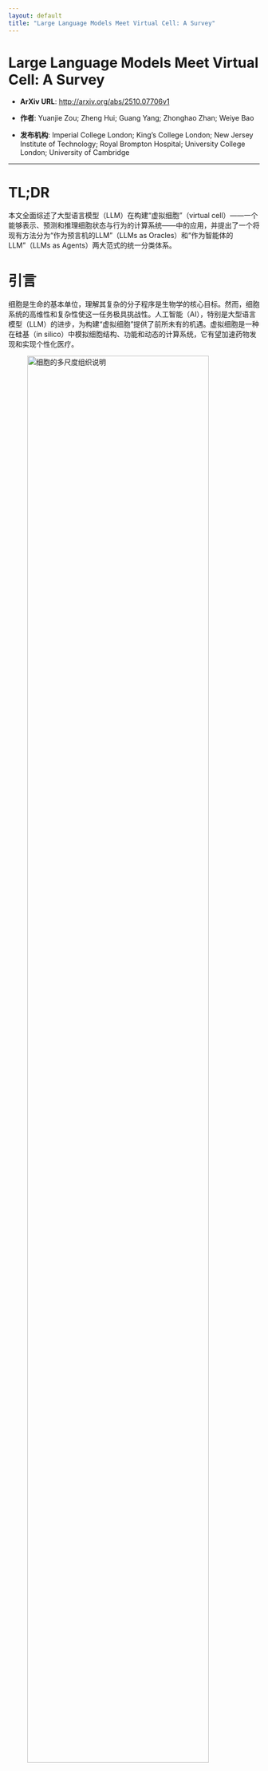 ```yaml
---
layout: default
title: "Large Language Models Meet Virtual Cell: A Survey"
---
```


# Large Language Models Meet Virtual Cell: A Survey

- **ArXiv URL**: http://arxiv.org/abs/2510.07706v1

- **作者**: Yuanjie Zou; Zheng Hui; Guang Yang; Zhonghao Zhan; Weiye Bao

- **发布机构**: Imperial College London; King’s College London; New Jersey Institute of Technology; Royal Brompton Hospital; University College London; University of Cambridge

---

# TL;DR
本文全面综述了大型语言模型（LLM）在构建“虚拟细胞”（virtual cell）——一个能够表示、预测和推理细胞状态与行为的计算系统——中的应用，并提出了一个将现有方法分为“作为预言机的LLM”（LLMs as Oracles）和“作为智能体的LLM”（LLMs as Agents）两大范式的统一分类体系。

# 引言
细胞是生命的基本单位，理解其复杂的分子程序是生物学的核心目标。然而，细胞系统的高维性和复杂性使这一任务极具挑战性。人工智能（AI），特别是大型语言模型（LLM）的进步，为构建“虚拟细胞”提供了前所未有的机遇。虚拟细胞是一种在硅基（in silico）中模拟细胞结构、功能和动态的计算系统，它有望加速药物发现和实现个性化医疗。

<img src="/images/2510.07706/cellsys.jpg" alt="细胞的多尺度组织说明" style="width:85%; max-width:600px; margin:auto; display:block;">

虚拟细胞的概念并非全新，早期的系统生物学尝试通过机理或统计模型重构细胞行为，但受限于不完整的知识和稀疏的数据。随着组学（omics）数据和LLMs的爆发式增长，研究者可以直接在海量生物语料库上训练基础模型，使虚拟细胞演变为一个数据驱动、生成式和具备推理能力的框架。

JUMP-Cell Painting和Chan Zuckerberg Initiative (CZI)等大型研究项目提供了丰富的标准化数据集，如CELLxGENE和Tabula Sapiens，极大地推动了这一领域的发展。这些进展共同为精确模拟细胞系统奠定了基础。其中，三大核心任务构成了AI驱动的虚拟细胞的操作支柱：
1.  **细胞表示（Cellular Representation）**：准确进行细胞注释、分类和状态预测。
2.  **扰动预测（Perturbation Prediction）**：模拟基因或药物干预的效果，支持因果推断和疗法发现。
3.  **基因调控推断（Gene Regulation Inference）**：破译基因作用，重建调控网络，揭示细胞过程的内在机制逻辑。

<img src="/images/2510.07706/tasks.jpg" alt="AI驱动的虚拟细胞建模主要任务概览" style="width:85%; max-width:600px; margin:auto; display:block;">

本文的主要贡献如下：
*   首次系统总结了LLM和智能体如何变革虚拟细胞的开发，连接了人工智能与细胞生物学。
*   提出了一个将现有方法分为两大范式的分类体系：作为预言机的LLM用于模拟细胞状态和分子相互作用，作为智能体的LLM用于自主推理、规划和实验。
*   整合了当前进展，并指出了在可扩展性、可解释性和生物保真度方面的开放性挑战，为下一代AI驱动的虚拟细胞系统提供了战略见解和发展路线图。

# 作为预言机的LLM方法
在此范式中，LLM被视为虚拟细胞的计算“预言机”（Oracle），直接对细胞系统的内部状态和动态进行建模。它们处理DNA、RNA或单细胞转录组等生物序列，模型本身作为预测引擎，从原始数据中学习细胞组分和相互作用的表示，而不依赖外部工具。

### 核苷酸序列
**DNA**：作为细胞的蓝图，其长程依赖关系（如增强子在100kb外调控基因）是建模的关键挑战。早期模型如DeepSEA使用卷积网络（CNN），而后续模型如Enformer结合了CNN和Transformer，将输入序列扩展到200kb。最近，纯Transformer编码器模型（如DNABERT系列和Nucleotide Transformer, NT）通过掩码语言建模（Masked Language Modeling, MLM）进行预训练，其中NT模型参数量达到25亿。HyenaDNA则采用新的Hyena算子和自回归的下一Token预测（next-token prediction, NTP），能够处理长达100万个Token的序列。

**RNA**：RNA在细胞中功能多样。基于Transformer编码器的RNABERT模型在2370万个非编码RNA序列上训练。Riboformer则扩展至6.5亿参数。U-RNA通过在预训练中加入基序感知的MLM来增强对功能性RNA元件的敏感性。

### 蛋白质-蛋白质相互作用（PPI）
蛋白质-蛋白质相互作用（Protein-protein interactions, PPIs）是细胞信号传导和代谢途径的基础。
*   **基于多序列比对（MSA）的方法**：AlphaFold-Multimer利用MSA预测蛋白质复合物的3D结构，其pDockQ指标可用于可靠区分PPI。
*   **基于蛋白质语言模型（PLM）的方法**：为解决MSA计算成本高和对无同源序列不准确的问题，D-SCRIPT等模型被开发出来。ConPlex利用MLM框架预测跨物种的PPI和基因重要性。

### 多领域分子
整合DNA、RNA和蛋白质的联合表示是捕获细胞复杂动态的关键。GENA-LM及其后续版本Evo通过NTP方法在万亿级核苷酸序列上训练，学习跨生命领域分子的联合表示。同时，AlphaFold 3、RoseTTAFold All-Atom等模型已能预测所有类型生物分子及其相互作用的结构。

### 单组学
组学数据，尤其是单细胞RNA测序（scRNA-seq），是细胞建模基础LLM的主要数据源。单细胞组学数据通常表示为一个细胞-基因表达矩阵 $\mathbf{X}\in\mathbb{R}^{N\times G}$，其中 $N$ 是细胞数，$G$ 是基因数。

面对组学数据的噪声和批次效应等挑战，scBERT和scGPT采用了类似掩码自编码器（Masked Autoencoder, MAE）的架构。Geneformer则将训练规模扩展至3000万个细胞，而scGPT-650M进一步扩展至5000万细胞和6.5亿参数。在架构创新方面，scETM采用了改进的ERetNet骨干。

此外，将生物先验知识融入模型也证明了其有效性。例如，scELMo和scBERT-Protein通过整合蛋白质语言模型（PLM）的嵌入来增强跨物种泛化能力。pert-GPT则专为扰动响应预测而设计。在表观基因组学领域，EpiGeNet集成序列、染色质和基因组信息，实现了对跨细胞类型表观基因组状态的上下文感知预测。

### 多组学
单一组学无法完全捕获细胞状态，因此多组学整合至关重要。
*   **数据整合**：scGPT采用GPT风格的自回归架构，将不同组学数据tokenize到共享词汇表中进行统一建模。scGraph则集成了图神经网络（GNN）来显式建模空间转录组数据中的细胞邻里关系。U-CROMU模型则扩展至9种不同的单细胞组学，能够对下游任务进行零样本预测。
*   **多组学翻译**：旨在从可用数据中推断或重建缺失的组学模态。例如，scTranslator利用Transformer解码器将scRNA-seq输入翻译为相应的蛋白质组谱。

### 多模态
将科学文本作为一种额外模态，可以增强模型的泛化能力和生物学基础。
*   **文本与细胞数据对齐**：scCLIP采用对比学习框架对齐scRNA-seq谱和文本描述的潜在表示。Cellar则通过数值分箱将基因表达值映射到固定词汇表，从而能够直接微调GPT-2。scBLIP和CellLM则通过交叉注意力机制连接单细胞LLM和通用文本LLM，实现细胞与文本模态间的双向翻译。
*   **科学推理**：为了赋予模型更强的自主发现能力，一些工作开始引入强化学习（Reinforcement Learning, RL）和思维链（Chain-of-Thought, CoT）提示。例如，scGRPO利用RL对齐scRNA-seq表示与自然语言理解能力。其他模型通过蒸馏由大型LLM生成的CoT推理过程，赋予小模型推理能力。

# 作为智能体的LLM方法
在此范式中，LLM作为虚拟细胞的智能“智能体”（Agent），通过协调外部工具、数据库和模拟环境来完成超越传统建模和预测的复杂科研任务。与被动生成输出的基础模型不同，LLM智能体在一个自适应、目标驱动的框架内主动规划、推理和行动。

![LLM作为虚拟细胞的分类体系](images/2510.07706/framework_cn.png)

### 架构
*   **单智能体系统**：单个LLM作为统一智能体，通过内部推理或动态提示管理整个工作流程。
*   **多智能体系统**：将职责分配给多个专门的LLM（如规划器、分析器、执行器），它们通过对话或共享内存进行协作，提高了可扩展性和透明度。

### 文献与知识
为确保生物学有效性，LLM智能体与科学文献和结构化数据库接口。检索增强生成（Retrieval-Augmented Generation, RAG）是常用策略，它通过在推理时检索相关信息来提高回答的事实准确性。例如，BioChat索引了超过2200万篇科学文章，而PubMed-GPT则提供对PubMed等知识库的交互式访问。scHarvester智能体则能自主收集和处理scRNA-seq数据，构建一个持续扩展的数据库。

### 实验设计
LLM智能体可将高层次的生物学问题转化为可操作的实验计划。
*   **假设生成**：SPA-GPT能够解释空间转录组学数据，提出关于组织结构和细胞相互作用的新机制假设。
*   **流程指导**：GeneTAC可为CRISPR基因编辑工作流自动分解设计过程。Perturb-Assistant能够通过规划迭代式的Perturb-Seq实验来指导功能基因组学研究。

### 计算工作流自动化
LLM智能体可以自动化复杂的计算工作流。例如，scChat能够通过自然语言交互，对单细胞和空间转录组学数据进行端到端解释。CellAgent则能自主构建自适应的多组学分析流程。Cell-Designer甚至能根据高层次任务描述，直接从原始组学数据构建细胞行为的预测模型。

### 全栈研究
全栈研究智能体旨在自动化从问题提出到科学发现的整个科研流程。BioSmart能在通用计算生物学环境中自主分析多样的组学数据，产生新见解。CellOracle则通过迭代提出基因扰动、模拟结果、评估并修正假设的闭环，专注于功能基因组学和疾病机制发现。

### 优化
为了提升LLM智能体的可靠性和准确性，引入了多种优化策略。
*   **后期训练**：通过强化学习对模型进行后期训练，可以显著提升其在生物医学任务中的表现。
*   **自验证**：智能体在推理时通过实时交叉引用权威生物数据库来验证其输出，从而减少幻觉。
*   **自进化**：一些智能体系统能够随时间积累知识并改进其推理策略。例如，Evolving-Bio-Agent通过双循环系统实现自进化：一个用于任务执行的“反思-再规划”循环，另一个用于在人类专家反馈下演进推理模板库。

# 结论与未来工作
本文全面综述了LLM在虚拟细胞研究中的应用，并提出了一个分为“预言机”和“智能体”两大范式的方法分类体系。尽管取得了显著进展，但未来仍面临重要的挑战和机遇：

*   **可扩展性（Scalability）**
    *   **LLM预言机**：需要将分子级和组学级的多模态序列统一到连贯的联合表示中，并采用能处理超长细胞上下文的高效架构。
    *   **LLM智能体**：关键在于开发长时记忆机制，以在冗长的实验工作流中维持连贯的推理和上下文感知。

*   **泛化性（Generalizability）**
    *   **LLM预言机**：对未见过细胞类型的泛化仍是巨大挑战，需要更严格且具生物学意义的基准测试。
    *   **LLM智能体**：目前缺乏系统和公平的评估框架，这阻碍了对其优缺点的深入理解。

*   **可靠性（Reliability）**
    *   **LLM预言机**：需要确保模拟的稳定性和可复现性，并通过不确定性估计和可解释性来量化预测置信度。
    *   **LLM智能体**：需要行为一致性，并利用不确定性和可解释性使其决策过程可被理解和验证。

# 局限性
本综述主要关注LLMs与虚拟细胞研究的交叉领域。细胞成像研究本身是一个广阔而丰富的领域，但鉴于其范围巨大，本文并未广泛覆盖。未来的工作可能会扩大范围，以提供对这些领域更全面的审视。